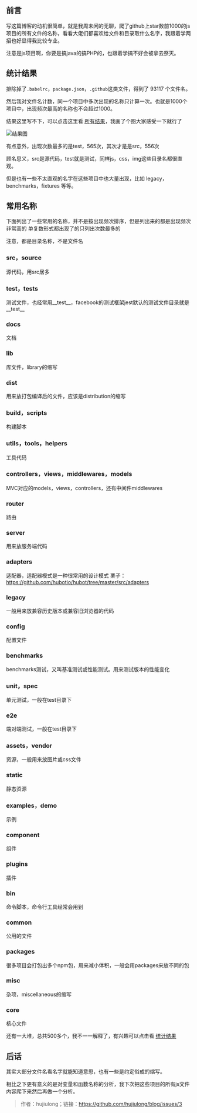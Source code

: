 ## 前言

写这篇博客的动机很简单，就是我周末闲的无聊，爬了github上star数前1000的js项目的所有文件的名称，看看大佬们都喜欢给文件和目录取什么名字，我跟着学两招也好显得我比较专业。

注意是js项目啊，你要是搞java的搞PHP的，也跟着学搞不好会被拿去祭天。

## 统计结果

排除掉了`.babelrc`，`package.json`，`.github`这类文件，得到了 93117 个文件名。

然后我对文件名计数，同一个项目中多次出现的名称只计算一次。也就是1000个项目中，出现频次最高的名称也不会超过1000。

结果这里写不下，可以点击这里看 [所有结果](https://github.com/hujiulong/blog/blob/master/demo/data/the_most_frequent_names.md)，我画了个图大家感受一下就行了

![结果图](http://cdn.chenrf.com/201891991552.png)

有点意外，出现次数最多的是test，565次，其次才是是src，556次

顾名思义，src是源代码，test就是测试，同样js，css，img这些目录名都很直观。

但是也有一些不太直观的名字在这些项目中也大量出现，比如 legacy，benchmarks，fixtures 等等。

## 常用名称

下面列出了一些常用的名称，并不是按出现频次排序，但是列出来的都是出现频次非常高的
单复数形式都出现了的只列出次数最多的

注意，都是目录名称，不是文件名

### src，source

源代码，用src居多

### test，__tests__
测试文件，也经常用__test__，facebook的测试框架jest默认的测试文件目录就是__test__

### docs
文档

### lib
库文件，library的缩写

### dist
用来放打包编译后的文件，应该是distribution的缩写

### build，scripts
构建脚本

### utils，tools，helpers
工具代码

### controllers，views，middlewares，models
MVC对应的models，views，controllers，还有中间件middlewares

### router
路由

### server
用来放服务端代码

### adapters
适配器，适配器模式是一种很常用的设计模式
栗子：https://github.com/hubotio/hubot/tree/master/src/adapters

### legacy
一般用来放兼容历史版本或兼容旧浏览器的代码

### config
配置文件

### benchmarks
benchmarks测试，又叫基准测试或性能测试。用来测试版本的性能变化

### unit，spec
单元测试，一般在test目录下

### e2e
端对端测试，一般在test目录下

### assets，vendor
资源，一般用来放图片或css文件

### static
静态资源

### examples，demo
示例

### component
组件

### plugins
插件

### bin
命令脚本，命令行工具经常会用到

### common
公用的文件

### packages
很多项目会打包出多个npm包，用来减小体积，一般会用packages来放不同的包

### misc
杂项，miscellaneous的缩写

### core
核心文件

还有一大堆，总共500多个，我不一一解释了，有兴趣可以点击看 [统计结果](https://github.com/hujiulong/blog/blob/master/demo/data/the_most_frequent_names.md)

## 后话

其实大部分文件名看名字就能知道意思，也有一些是约定俗成的缩写。

相比之下更有意义的是对变量和函数名称的分析，我下次把这些项目的所有js文件内容爬下来然后再做一个分析。

> 作者：hujiulong；链接：https://github.com/hujiulong/blog/issues/3